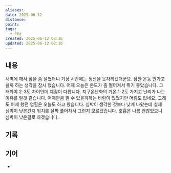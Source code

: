 ```yaml
---
aliases:
date: 2025-06-12
distance:
point:
tags:
  - 러닝
created: 2025-06-12 08:16
updated: 2025-06-12 08:16
---
```


## 내용
새벽에 깨서 잠을 좀 설쳤더니 기상 시간에는 정신을 못차리겠더군요. 잠깐 운동 안가고 쉴까 하는 생각을 잠시 했습니다.
어제 오늘은 온도가 좀 떨어져서 뛰기 좋았습니다. 그래봐야 2-3도 차이인데 체감이 다릅니다. 지구온난화의 기온 1-2도 가지고 난리가 나는 이유를 알것 같습니다.
어제만큼 뛸 수 있을까하는 바람이 있었지만 어림도 없네요. 그래도 어제 했던 업힐은 오늘도 하고 왔습니다.
심박이 생각한 것보다 낮게 나왔는데 실제 심박이 낮은건지 워치를 살짝 풀어차서 그런지 모르겠습니다. 호흡은 나름 괜찮았으니 심박이 낮은걸로 하겠습니다. 

## 기록

## 기어
- 
